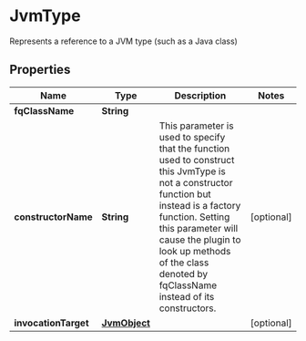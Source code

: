 

# JvmType

Represents a reference to a JVM type (such as a Java class)

## Properties

| Name | Type | Description | Notes |
|------------ | ------------- | ------------- | -------------|
|**fqClassName** | **String** |  |  |
|**constructorName** | **String** | This parameter is used to specify that the function used to construct this JvmType is not a constructor function but instead is a factory function. Setting this parameter will cause the plugin to look up methods of the class denoted by fqClassName instead of its constructors. |  [optional] |
|**invocationTarget** | [**JvmObject**](JvmObject.md) |  |  [optional] |



